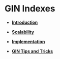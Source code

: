 # GIN Indexes<a name="EN-US_TOPIC_0289900571"></a>

-   **[Introduction](introduction-1.md)**  

-   **[Scalability](scalability.md)**  

-   **[Implementation](implementation.md)**  

-   **[GIN Tips and Tricks](gin-tips-and-tricks.md)**  


